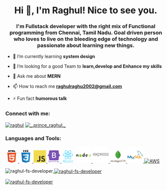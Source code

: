 <h1 align="center">Hi 👋, I'm Raghul! Nice to see you.</h1>
<h3 align="center">I'm Fullstack developer with the right mix of Functional programming from Chennai, Tamil Nadu. Goal driven person who loves to live on the bleeding edge of technology and passionate about learning new things.</h3>



- 🌱 I’m currently learning **system design**

- 🤝 I’m looking for a good Team to **learn,develop and Enhance my skills**

- 💬 Ask me about **MERN**

- 📫 How to reach me **raghulraghu2002@gmail.com**

- ⚡ Fun fact **humorous talk**

<h3 align="left">Connect with me:</h3>
<p align="left">
<a href="https://linkedin.com/in/raghul" target="blank"><img align="center" src="https://raw.githubusercontent.com/rahuldkjain/github-profile-readme-generator/master/src/images/icons/Social/linked-in-alt.svg" alt="raghul" height="30" width="40" /></a>
<a href="https://instagram.com/_.prince_raghul._" target="blank"><img align="center" src="https://raw.githubusercontent.com/rahuldkjain/github-profile-readme-generator/master/src/images/icons/Social/instagram.svg" alt="_.prince_raghul._" height="30" width="40" /></a>
</p>

<h3 align="left">Languages and Tools:</h3>
<p align="left"> <a href="https://www.w3.org/html/" target="_blank" rel="noreferrer"> <img src="https://raw.githubusercontent.com/devicons/devicon/master/icons/html5/html5-original-wordmark.svg" alt="html5" width="40" height="40"/> </a> <a href="https://www.w3schools.com/css/" target="_blank" rel="noreferrer"> <img src="https://raw.githubusercontent.com/devicons/devicon/master/icons/css3/css3-original-wordmark.svg" alt="css3" width="40" height="40"/> </a>  <a href="https://developer.mozilla.org/en-US/docs/Web/JavaScript" target="_blank" rel="noreferrer"> <img src="https://raw.githubusercontent.com/devicons/devicon/master/icons/javascript/javascript-original.svg" alt="javascript" width="40" height="40"/> </a> <a href="https://getbootstrap.com" target="_blank" rel="noreferrer"> <img src="https://raw.githubusercontent.com/devicons/devicon/master/icons/bootstrap/bootstrap-plain-wordmark.svg" alt="bootstrap" width="40" height="40"/> </a>  <img src="https://raw.githubusercontent.com/devicons/devicon/master/icons/react/react-original-wordmark.svg" alt="react" width="40" height="40"/> </a> <a href="https://nodejs.org" target="_blank" rel="noreferrer"> <img src="https://raw.githubusercontent.com/devicons/devicon/master/icons/nodejs/nodejs-original-wordmark.svg" alt="nodejs" width="50" height="50"/> </a>                             <a href="https://expressjs.com" target="_blank" rel="noreferrer"> <img src="https://raw.githubusercontent.com/devicons/devicon/master/icons/express/express-original-wordmark.svg" alt="express" width="50" height="50"/> </a>  <a href="https://www.mongodb.com/" target="_blank" rel="noreferrer"> <img src="https://raw.githubusercontent.com/devicons/devicon/master/icons/mongodb/mongodb-original-wordmark.svg" alt="mongodb" width="50" height="40"/> </a> <a href="https://www.mysql.com/" target="_blank" rel="noreferrer"> <img src="https://raw.githubusercontent.com/devicons/devicon/master/icons/mysql/mysql-original-wordmark.svg" alt="mysql" width="50" height="50"/> </a>  <a href="https://reactjs.org/" target="_blank" rel="noreferrer"><img  src="https://profilinator.rishav.dev/skills-assets/amazonwebservices-original-wordmark.svg" alt="AWS"  width="50" height="50" /> </p>

<p><img align="left" src="https://github-readme-stats.vercel.app/api/top-langs?username=raghul-fs-developer&show_icons=true&locale=en&layout=compact" alt="raghul-fs-developer" /></p>

<p>&nbsp;<img align="center" src="https://github-readme-stats.vercel.app/api?username=raghul-fs-developer&show_icons=true&locale=en" alt="raghul-fs-developer" /></p>

<p><img align="center" src="https://github-readme-streak-stats.herokuapp.com/?user=raghul-fs-developer&" alt="raghul-fs-developer" /></p>


 
